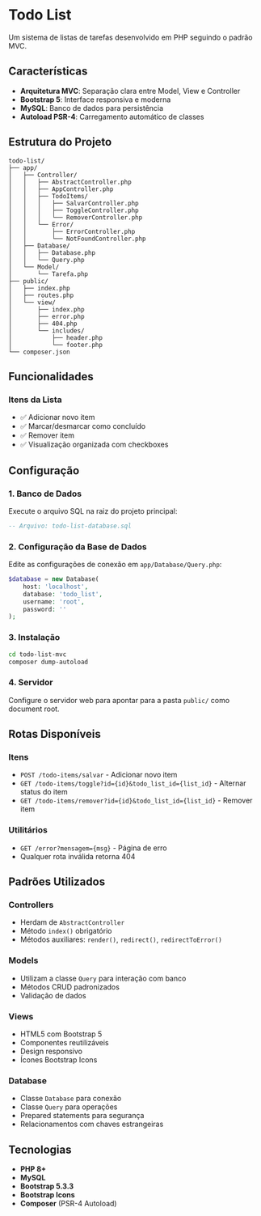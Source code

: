 # Todo List

Um sistema de listas de tarefas desenvolvido em PHP seguindo o padrão MVC.

## Características

- **Arquitetura MVC**: Separação clara entre Model, View e Controller
- **Bootstrap 5**: Interface responsiva e moderna
- **MySQL**: Banco de dados para persistência
- **Autoload PSR-4**: Carregamento automático de classes

## Estrutura do Projeto

```
todo-list/
├── app/
│   ├── Controller/
│   │   ├── AbstractController.php
│   │   ├── AppController.php
│   │   ├── TodoItems/
│   │   │   ├── SalvarController.php
│   │   │   ├── ToggleController.php
│   │   │   └── RemoverController.php
│   │   └── Error/
│   │       ├── ErrorController.php
│   │       └── NotFoundController.php
│   ├── Database/
│   │   ├── Database.php
│   │   └── Query.php
│   └── Model/
│       └── Tarefa.php
├── public/
│   ├── index.php
│   ├── routes.php
│   └── view/
│       ├── index.php
│       ├── error.php
│       ├── 404.php
│       └── includes/
│           ├── header.php
│           └── footer.php
└── composer.json
```

## Funcionalidades

### Itens da Lista
- ✅ Adicionar novo item
- ✅ Marcar/desmarcar como concluído
- ✅ Remover item
- ✅ Visualização organizada com checkboxes

## Configuração

### 1. Banco de Dados

Execute o arquivo SQL na raiz do projeto principal:
```sql
-- Arquivo: todo-list-database.sql
```

### 2. Configuração da Base de Dados

Edite as configurações de conexão em `app/Database/Query.php`:
```php
$database = new Database(
    host: 'localhost',
    database: 'todo_list',
    username: 'root',
    password: ''
);
```

### 3. Instalação

```bash
cd todo-list-mvc
composer dump-autoload
```

### 4. Servidor

Configure o servidor web para apontar para a pasta `public/` como document root.

## Rotas Disponíveis

### Itens
- `POST /todo-items/salvar` - Adicionar novo item
- `GET /todo-items/toggle?id={id}&todo_list_id={list_id}` - Alternar status do item
- `GET /todo-items/remover?id={id}&todo_list_id={list_id}` - Remover item

### Utilitários
- `GET /error?mensagem={msg}` - Página de erro
- Qualquer rota inválida retorna 404

## Padrões Utilizados

### Controllers
- Herdam de `AbstractController`
- Método `index()` obrigatório
- Métodos auxiliares: `render()`, `redirect()`, `redirectToError()`

### Models
- Utilizam a classe `Query` para interação com banco
- Métodos CRUD padronizados
- Validação de dados

### Views
- HTML5 com Bootstrap 5
- Componentes reutilizáveis
- Design responsivo
- Ícones Bootstrap Icons

### Database
- Classe `Database` para conexão
- Classe `Query` para operações
- Prepared statements para segurança
- Relacionamentos com chaves estrangeiras

## Tecnologias

- **PHP 8+**
- **MySQL**
- **Bootstrap 5.3.3**
- **Bootstrap Icons**
- **Composer** (PSR-4 Autoload)

